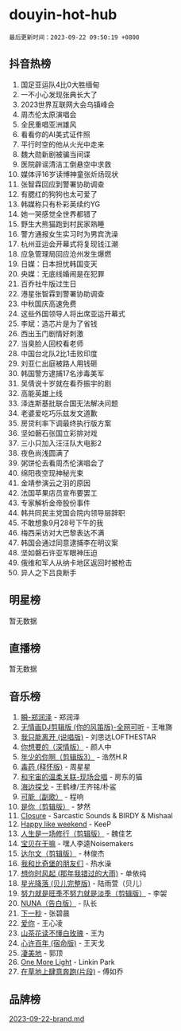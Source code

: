 # douyin-hot-hub

`最后更新时间：2023-09-22 09:50:19 +0800`

## 抖音热榜

1. 国足亚运队4比0大胜缅甸
1. 一不小心发现张典长大了
1. 2023世界互联网大会乌镇峰会
1. 周杰伦太原演唱会
1. 全民重唱亚洲雄风
1. 看看你的AI美式证件照
1. 平行时空的他从火光中走来
1. 魏大勋新剧被骗当间谍
1. 医院辟谣清洁工倒悬空中求救
1. 媒体评16岁读博神童张炘炀现状
1. 张智霖回应到警署协助调查
1. 有腮红的狗狗也太可爱了
1. 韩媒称只有朴彩英续约YG
1. 她一哭感觉全世界都错了
1. 野生大熊猫跑到村民家熟睡
1. 警方通报女生实习时为男宾洗澡
1. 杭州亚运会开幕式将复现钱江潮
1. 应急管理局回应沧州发生爆燃
1. 日媒：日本担忧韩国变天
1. 央媒：无底线婚闹是在犯罪
1. 百乔社牛版过生日
1. 港星张智霖到警署协助调查
1. 中秋国庆高速免费
1. 这些外国领导人将出席亚运开幕式
1. 李斌：造芯片是为了省钱
1. 西出玉门剧情好刺激
1. 当臭脸人回校看老师
1. 中国台北队2比1击败印度
1. 刘亚仁出庭被路人用钱砸
1. 韩国警方逮捕17名涉毒美军
1. 吴倩说十岁就在看乔振宇的剧
1. 高能英雄上线
1. 泽连斯基批联合国无法解决问题
1. 老婆爱吃巧乐兹发文道歉
1. 房贷利率下调最终执行版方案
1. 坚如磐石张国立彩排对戏
1. 三小只加入汪汪队大电影2
1. 夜色尚浅圆满了
1. 粥饼伦去看周杰伦演唱会了
1. 绵阳夜空现神秘光束
1. 金靖参演云之羽的原因
1. 法国苹果店员宣布要罢工
1. 专家解析金帝股份事件
1. 韩共同民主党国会院内领导层辞职
1. 不敢想象9月28号下午的我
1. 梅西采访对大巴黎表达不满
1. 韩国会通过同意逮捕李在明议案
1. 坚如磐石许亚军眼神压迫
1. 俄维和军人从纳卡地区返回时被枪击
1. 异人之下吕良断手

## 明星榜

暂无数据

## 直播榜

暂无数据

## 音乐榜

1. [瞬-郑润泽](https://sf3-cdn-tos.douyinstatic.com/obj/tos-cn-ve-2774/oYXHIohzvbNAzBhHgyksWpRM4bfkDsBdBDAynw) - 郑润泽
1. [无情画DJ剪辑版 (你的风笛版)-全网可听](https://sf6-cdn-tos.douyinstatic.com/obj/tos-cn-ve-2774/oAjAQCzkfhUUdip24sc3BAIW1NyIMoFNwyMS8h) - 王唯旖
1. [我只能离开 (说唱版)](https://sf6-cdn-tos.douyinstatic.com/obj/tos-cn-ve-2774/oA7eutBAQjZQDuej2bOyxYUvk6PSqnYx8TDgCB) - 刘思达LOFTHESTAR
1. [你想要的（深情版）](https://sf3-cdn-tos.douyinstatic.com/obj/tos-cn-ve-2774/oIMnk8GFpoYUtBP39qsBLeMCDPQxxYcI4gbeZS) - 颜人中
1. [年少的你啊（剪辑版3）](https://sf3-cdn-tos.douyinstatic.com/obj/tos-cn-ve-2774/oo2vDGhzyAtN1QLfh5k1iBIpWAv2NOZQysM5tK) - 浩然H.R
1. [毒药 (释怀版)](https://sf6-cdn-tos.douyinstatic.com/obj/tos-cn-ve-2774/oYILMEAzspdZBIzy4frJNB8ZHPHWAhiwowd4Ad) - 周星星
1. [和宇宙的温柔关联-现场合唱](https://sf6-cdn-tos.douyinstatic.com/obj/tos-cn-ve-2774/o0hONGDYQBgk0e5bqDeQOonVmncA6tC2nBwZLT) - 房东的猫
1. [海边探戈](https://sf3-cdn-tos.douyinstatic.com/obj/tos-cn-ve-2774/os9gE0VQCGqt6VQkZDyBBYvfSDY0QFe3vVmubn) - 王鹤棣/王齐铭/朴鲨
1. [可能（副歌）](https://sf6-cdn-tos.douyinstatic.com/obj/tos-cn-ve-2774/cde1731888894259b333569393c2fb51) - 程响
1. [是你（剪辑版）](https://sf3-cdn-tos.douyinstatic.com/obj/tos-cn-ve-2774/46019dae783c4c969944217fe1cfafc4) - 梦然
1. [Closure](https://sf3-cdn-tos.douyinstatic.com/obj/tos-cn-ve-2774/84f7422b29f94b78a5f3b0386275db35) - Sarcastic Sounds & BIRDY & Mishaal
1. [Happy like weekend](https://sf6-cdn-tos.douyinstatic.com/obj/tos-cn-ve-2774/o0OfAnfYcF4hwK8mwGGQx597Wf1QAOb9KehnDk) - KeeP
1. [人生是一场修行（剪辑版）](https://sf3-cdn-tos.douyinstatic.com/obj/tos-cn-ve-2774/o0sAifg0HRuNkBG4VyVJBzh0UdIWMRjxzm0zhQ) - 魏佳艺
1. [宝贝在干嘛](https://sf6-cdn-tos.douyinstatic.com/obj/tos-cn-ve-2774/okW4hBCfJI5B2ZEgTCtikhMW7IafzNrBQIYkpJ) - 嘿人李逵Noisemakers
1. [达尔文（剪辑版）](https://sf6-cdn-tos.douyinstatic.com/obj/tos-cn-ve-2774/oQuPQQmEgnCeZsgKQ78VBZjNVtegzBGpoSbQPD) - 林俊杰
1. [我和比奇堡的朋友们](https://sf3-cdn-tos.douyinstatic.com/obj/tos-cn-ve-2774/f0505db981ea4a6d91453a15924a82aa) - 热水澡
1. [想你时风起 (那年我错过的大雨)](https://sf6-cdn-tos.douyinstatic.com/obj/tos-cn-ve-2774/ooR7G8ftDMzIgnxa0HbReM4CZ74qknQABLtHB1) - 单依纯
1. [星光降落 (贝儿完整版)](https://sf6-cdn-tos.douyinstatic.com/obj/tos-cn-ve-2774/okwB9hAwyAtsFFkFBzAX1hOOfQuIoMNs0W2Mwr) - 陆雨萱（贝儿）
1. [努力就是旺季不努力就是淡季（剪辑版）](https://sf6-cdn-tos.douyinstatic.com/obj/tos-cn-ve-2774/o4dAb7kbHfZCDv9tePCcuQYnpgyClTtB2Fb7vA) - 李袈
1. [NUNA（告白版）](https://sf6-cdn-tos.douyinstatic.com/obj/tos-cn-ve-2774/a65828cbd8ce41a78a430a58b49f4feb) - 队长
1. [下一秒](https://sf6-cdn-tos.douyinstatic.com/obj/tos-cn-ve-2774/16eedda97153423db2501ff6373be86a) - 张碧晨
1. [爱你](https://sf6-cdn-tos.douyinstatic.com/obj/tos-cn-ve-2774/738d8b240f1e4519b44cf31c84e02e24) - 王心凌
1. [山茶花读不懂白玫瑰](https://sf6-cdn-tos.douyinstatic.com/obj/tos-cn-ve-2774/osfn8B7DktrRHEPJgPCfDbw7QDQEkwC16BxZg9) - 王为
1. [心许百年 (宿命版)](https://sf3-cdn-tos.douyinstatic.com/obj/tos-cn-ve-2774/oM4tBu7QOMCTVT7rK1Pe5NHGFghPMBzykI9ZBf) - 王天戈
1. [凄美地](https://sf6-cdn-tos.douyinstatic.com/obj/tos-cn-ve-2774/oshF4RgFMhmTSa4jCaHNUXI0NetFtBBQBzBZdf) - 郭顶
1. [One More Light](https://sf6-cdn-tos.douyinstatic.com/obj/tos-cn-ve-2774/okIBCInhecoGOE5h6ZvqCBYtfXCIMQEbgkRKgD) - Linkin Park
1. [在草地上肆意奔跑(片段)](https://sf3-cdn-tos.douyinstatic.com/obj/tos-cn-ve-2774/8831d494742f45dabdfa8adb8b817259) - 傅如乔

## 品牌榜

[2023-09-22-brand.md](2023-09-22-brand.md)
